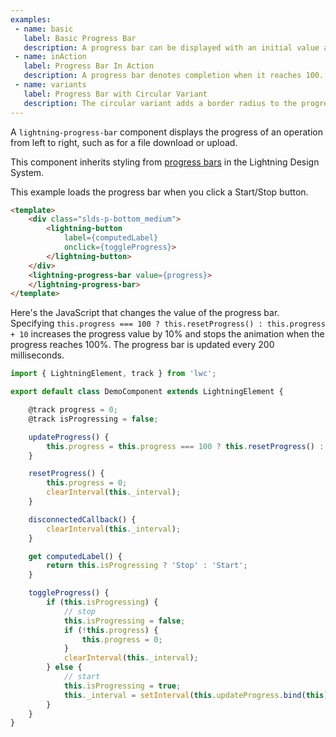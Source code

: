 ```yaml
---
examples:
 - name: basic
   label: Basic Progress Bar
   description: A progress bar can be displayed with an initial value and supports multiple sizes.
 - name: inAction
   label: Progress Bar In Action
   description: A progress bar denotes completion when it reaches 100.
 - name: variants
   label: Progress Bar with Circular Variant
   description: The circular variant adds a border radius to the progress bar to give it a rounded look.
---
```

A `lightning-progress-bar` component displays the progress of an operation from
left to right, such as for a file download or upload.

This component inherits styling from
[progress bars](https://www.lightningdesignsystem.com/components/progress-bar/) in the
Lightning Design System.

This example loads the progress bar when you click a Start/Stop button.

```html
<template>
    <div class="slds-p-bottom_medium">
        <lightning-button
            label={computedLabel}
            onclick={toggleProgress}>
        </lightning-button>
    </div>
    <lightning-progress-bar value={progress}>
    </lightning-progress-bar>
</template>
```

Here's the JavaScript that changes the value of the progress bar.
Specifying `this.progress === 100 ? this.resetProgress() : this.progress + 10`
increases the progress value by 10% and stops the animation when the progress
reaches 100%. The progress bar is updated every 200 milliseconds.


```javascript
import { LightningElement, track } from 'lwc';

export default class DemoComponent extends LightningElement {

    @track progress = 0;
    @track isProgressing = false;

    updateProgress() {
        this.progress = this.progress === 100 ? this.resetProgress() : this.progress + 10;
    }

    resetProgress() {
        this.progress = 0;
        clearInterval(this._interval);
    }

    disconnectedCallback() {
        clearInterval(this._interval);
    }

    get computedLabel() {
        return this.isProgressing ? 'Stop' : 'Start';
    }

    toggleProgress() {
        if (this.isProgressing) {
            // stop
            this.isProgressing = false;
            if (!this.progress) {
                this.progress = 0;
            }
            clearInterval(this._interval);
        } else {
            // start
            this.isProgressing = true;
            this._interval = setInterval(this.updateProgress.bind(this), 200);
        }
    }
}
```

